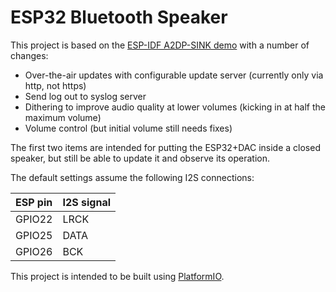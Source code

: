 ESP32 Bluetooth Speaker
======================

This project is based on the [ESP-IDF A2DP-SINK demo](https://github.com/espressif/esp-idf/tree/v4.3.1/examples/bluetooth/bluedroid/classic_bt/a2dp_sink) with a number of changes:

* Over-the-air updates with configurable update server (currently only via http, not https)
* Send log out to syslog server
* Dithering to improve audio quality at lower volumes (kicking in at half the maximum volume)
* Volume control (but initial volume still needs fixes)

The first two items are intended for putting the ESP32+DAC inside a closed speaker, but still
be able to update it and observe its operation.

The default settings assume the following I2S connections:

| ESP pin   | I2S signal   |
| :-------- | :----------- |
| GPIO22    | LRCK         |
| GPIO25    | DATA         |
| GPIO26    | BCK          |

This project is intended to be built using [PlatformIO](https://platformio.org/).
